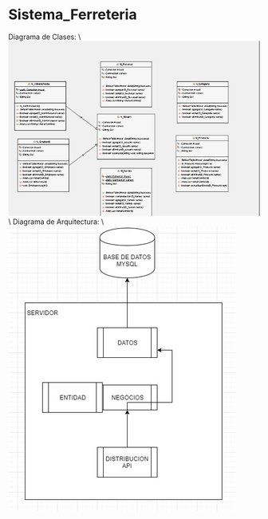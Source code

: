 # Sistema_Ferreteria
Diagrama de Clases:
\\
![Diagrama de Clases](https://github.com/AnaCotrado/Sistema_Ferreteria/blob/main/Diagramas/Diagrama%20de%20Clases.png)
\\
Diagrama de Arquitectura:
\\
![Diagrama de Arquitectura](https://github.com/AnaCotrado/Sistema_Ferreteria/blob/main/Diagramas/Diagrama.png)

